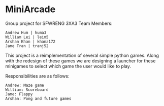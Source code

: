 # MiniArcade

Group project for SFWRENG 3XA3
Team Members:

    Andrew Hum | huma3  
    William Lei | leim5  
    Arshan Khan | khana172  
    Jame Tran | tranj52  


This project is a reimplementation of several simple python games. Along with the redesign of these games we are designing a launcher
for these minigames to select which game the user would like to play.

Responsibilities are as follows:

    Andrew: Maze game
    William: Scoreboard
    Jame: Flappy
    Arshan: Pong and future games
